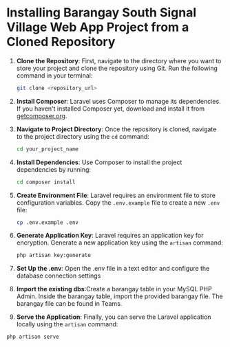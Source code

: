 # Installing Barangay South Signal Village Web App Project from a Cloned Repository

1. **Clone the Repository**: First, navigate to the directory where you want to store your project and clone the repository using Git. Run the following command in your terminal:
   ```bash
   git clone <repository_url>

2. **Install Composer**: Laravel uses Composer to manage its dependencies. If you haven't installed Composer yet, download and install it from [getcomposer.org](https://getcomposer.org/download/).

3. **Navigate to Project Directory**: Once the repository is cloned, navigate to the project directory using the `cd` command:
   ```bash
   cd your_project_name
   
4. **Install Dependencies**: Use Composer to install the project dependencies by running:
   ```bash
   cd composer install
   
5. **Create Environment File**: Laravel requires an environment file to store configuration variables. Copy the `.env.example` file to create a new `.env` file:
      ```bash
   cp .env.example .env
6. **Generate Application Key**: Laravel requires an application key for encryption. Generate a new application key using the `artisan` command:
      ```bash
   php artisan key:generate
 
7. **Set Up the .env**:  Open the .env file in a text editor and configure the database connection settings
   
9. **Import the existing dbs**:Create a barangay table in your MySQL PHP Admin. Inside the barangay table, import the provided barangay file. The barangay file can be found in Teams.
   
10. **Serve the Application**: Finally, you can serve the Laravel application locally using the `artisan` command:
   ```bash
  php artisan serve
